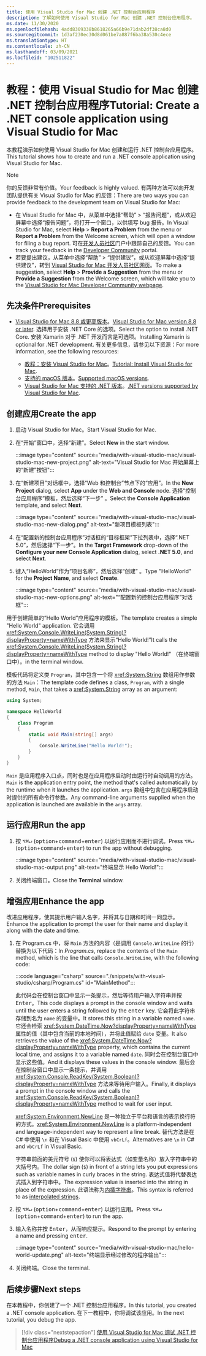 ```yaml
---
title: 使用 Visual Studio for Mac 创建 .NET 控制台应用程序
description: 了解如何使用 Visual Studio for Mac 创建 .NET 控制台应用程序。
ms.date: 11/30/2020
ms.openlocfilehash: 4add8309338b8618265a66b9e71dab2df38ca8d0
ms.sourcegitcommit: 1d3af230ec30d8d061be7a887f6ba38a530c4ece
ms.translationtype: HT
ms.contentlocale: zh-CN
ms.lasthandoff: 03/09/2021
ms.locfileid: "102511822"
---
```

# <a name="tutorial-create-a-net-console-application-using-visual-studio-for-mac"></a><span data-ttu-id="48fbc-103">教程：使用 Visual Studio for Mac 创建 .NET 控制台应用程序</span><span class="sxs-lookup"><span data-stu-id="48fbc-103">Tutorial: Create a .NET console application using Visual Studio for Mac</span></span>

<span data-ttu-id="48fbc-104">本教程演示如何使用 Visual Studio for Mac 创建和运行 .NET 控制台应用程序。</span><span class="sxs-lookup"><span data-stu-id="48fbc-104">This tutorial shows how to create and run a .NET console application using Visual Studio for Mac.</span></span>

> [!NOTE]
> <span data-ttu-id="48fbc-105">你的反馈非常有价值。</span><span class="sxs-lookup"><span data-stu-id="48fbc-105">Your feedback is highly valued.</span></span> <span data-ttu-id="48fbc-106">有两种方法可以向开发团队提供有关 Visual Studio for Mac 的反馈：</span><span class="sxs-lookup"><span data-stu-id="48fbc-106">There are two ways you can provide feedback to the development team on Visual Studio for Mac:</span></span>
>
> * <span data-ttu-id="48fbc-107">在 Visual Studio for Mac 中，从菜单中选择“帮助” > “报告问题”，或从欢迎屏幕中选择“报告问题”，将打开一个窗口，以供填写 bug 报告。</span><span class="sxs-lookup"><span data-stu-id="48fbc-107">In Visual Studio for Mac, select **Help** > **Report a Problem** from the menu or **Report a Problem** from the Welcome screen, which will open a window for filing a bug report.</span></span> <span data-ttu-id="48fbc-108">可在[开发人员社区](https://aka.ms/feedback/report?space=41)门户中跟踪自己的反馈。</span><span class="sxs-lookup"><span data-stu-id="48fbc-108">You can track your feedback in the [Developer Community](https://aka.ms/feedback/report?space=41) portal.</span></span>
> * <span data-ttu-id="48fbc-109">若要提出建议，从菜单中选择“帮助” > “提供建议”，或从欢迎屏幕中选择“提供建议”，转到 [Visual Studio for Mac 开发人员社区网页](https://aka.ms/feedback/suggest?space=41)。</span><span class="sxs-lookup"><span data-stu-id="48fbc-109">To make a suggestion, select **Help** > **Provide a Suggestion** from the menu or **Provide a Suggestion** from the Welcome screen, which will take you to the [Visual Studio for Mac Developer Community webpage](https://aka.ms/feedback/suggest?space=41).</span></span>

## <a name="prerequisites"></a><span data-ttu-id="48fbc-110">先决条件</span><span class="sxs-lookup"><span data-stu-id="48fbc-110">Prerequisites</span></span>

* <span data-ttu-id="48fbc-111">[Visual Studio for Mac 8.8 或更高版本](https://visualstudio.microsoft.com/vs/mac/?utm_medium=microsoft&utm_source=docs.microsoft.com&utm_campaign=inline+link)。</span><span class="sxs-lookup"><span data-stu-id="48fbc-111">[Visual Studio for Mac version 8.8 or later](https://visualstudio.microsoft.com/vs/mac/?utm_medium=microsoft&utm_source=docs.microsoft.com&utm_campaign=inline+link).</span></span> <span data-ttu-id="48fbc-112">选择用于安装 .NET Core 的选项。</span><span class="sxs-lookup"><span data-stu-id="48fbc-112">Select the option to install .NET Core.</span></span> <span data-ttu-id="48fbc-113">安装 Xamarin 对于 .NET 开发而言是可选项。</span><span class="sxs-lookup"><span data-stu-id="48fbc-113">Installing Xamarin is optional for .NET development.</span></span> <span data-ttu-id="48fbc-114">有关更多信息，请参见以下资源：</span><span class="sxs-lookup"><span data-stu-id="48fbc-114">For more information, see the following resources:</span></span>

  * <span data-ttu-id="48fbc-115">[教程：安装 Visual Studio for Mac](/visualstudio/mac/installation)。</span><span class="sxs-lookup"><span data-stu-id="48fbc-115">[Tutorial: Install Visual Studio for Mac](/visualstudio/mac/installation).</span></span>
  * <span data-ttu-id="48fbc-116">[支持的 macOS 版本](../install/windows.md)。</span><span class="sxs-lookup"><span data-stu-id="48fbc-116">[Supported macOS versions](../install/windows.md).</span></span>
  * <span data-ttu-id="48fbc-117">[Visual Studio for Mac 支持的 .NET 版本](/visualstudio/mac/net-core-support)。</span><span class="sxs-lookup"><span data-stu-id="48fbc-117">[.NET versions supported by Visual Studio for Mac](/visualstudio/mac/net-core-support).</span></span>

## <a name="create-the-app"></a><span data-ttu-id="48fbc-118">创建应用</span><span class="sxs-lookup"><span data-stu-id="48fbc-118">Create the app</span></span>

1. <span data-ttu-id="48fbc-119">启动 Visual Studio for Mac。</span><span class="sxs-lookup"><span data-stu-id="48fbc-119">Start Visual Studio for Mac.</span></span>

1. <span data-ttu-id="48fbc-120">在“开始”窗口中，选择“新建”。</span><span class="sxs-lookup"><span data-stu-id="48fbc-120">Select **New** in the start window.</span></span>

   :::image type="content" source="media/with-visual-studio-mac/visual-studio-mac-new-project.png" alt-text="Visual Studio for Mac 开始屏幕上的“新建”按钮":::

1. <span data-ttu-id="48fbc-122">在“新建项目”对话框中，选择“Web 和控制台”节点下的“应用”。</span><span class="sxs-lookup"><span data-stu-id="48fbc-122">In the **New Project** dialog, select **App** under the **Web and Console** node.</span></span> <span data-ttu-id="48fbc-123">选择“控制台应用程序”模板，然后选择“下一步” 。</span><span class="sxs-lookup"><span data-stu-id="48fbc-123">Select the **Console Application** template, and select **Next**.</span></span>

   :::image type="content" source="media/with-visual-studio-mac/visual-studio-mac-new-dialog.png" alt-text="新项目模板列表":::

1. <span data-ttu-id="48fbc-125">在“配置新的控制台应用程序”对话框的“目标框架”下拉列表中，选择“.NET 5.0”，然后选择“下一步”。</span><span class="sxs-lookup"><span data-stu-id="48fbc-125">In the **Target Framework** drop-down of the **Configure your new Console Application** dialog, select **.NET 5.0**, and select **Next**.</span></span>

1. <span data-ttu-id="48fbc-126">键入“HelloWorld”作为“项目名称”，然后选择“创建” 。</span><span class="sxs-lookup"><span data-stu-id="48fbc-126">Type "HelloWorld" for the **Project Name**, and select **Create**.</span></span>

   :::image type="content" source="media/with-visual-studio-mac/visual-studio-mac-new-options.png" alt-text="“配置新的控制台应用程序”对话框":::

<span data-ttu-id="48fbc-128">用于创建简单的“Hello World”应用程序的模板。</span><span class="sxs-lookup"><span data-stu-id="48fbc-128">The template creates a simple "Hello World" application.</span></span> <span data-ttu-id="48fbc-129">它会调用 <xref:System.Console.WriteLine(System.String)?displayProperty=nameWithType> 方法来显示“Hello World!”</span><span class="sxs-lookup"><span data-stu-id="48fbc-129">It calls the <xref:System.Console.WriteLine(System.String)?displayProperty=nameWithType> method to display "Hello World!"</span></span> <span data-ttu-id="48fbc-130">（在终端窗口中）。</span><span class="sxs-lookup"><span data-stu-id="48fbc-130">in the terminal window.</span></span>

<span data-ttu-id="48fbc-131">模板代码将定义类 `Program`，其中包含一个将 <xref:System.String> 数组用作参数的方法 `Main`：</span><span class="sxs-lookup"><span data-stu-id="48fbc-131">The template code defines a class, `Program`, with a single method, `Main`, that takes a <xref:System.String> array as an argument:</span></span>

```csharp
using System;

namespace HelloWorld
{
    class Program
    {
        static void Main(string[] args)
        {
            Console.WriteLine("Hello World!");
        }
    }
}
```

<span data-ttu-id="48fbc-132">`Main` 是应用程序入口点，同时也是在应用程序启动时由运行时自动调用的方法。</span><span class="sxs-lookup"><span data-stu-id="48fbc-132">`Main` is the application entry point, the method that's called automatically by the runtime when it launches the application.</span></span> <span data-ttu-id="48fbc-133">`args` 数组中包含在应用程序启动时提供的所有命令行参数。</span><span class="sxs-lookup"><span data-stu-id="48fbc-133">Any command-line arguments supplied when the application is launched are available in the `args` array.</span></span>

## <a name="run-the-app"></a><span data-ttu-id="48fbc-134">运行应用</span><span class="sxs-lookup"><span data-stu-id="48fbc-134">Run the app</span></span>

1. <span data-ttu-id="48fbc-135">按 <kbd>⌥</kbd><kbd>⌘</kbd><kbd>↵</kbd> (<kbd>option</kbd>+<kbd>command</kbd>+<kbd>enter</kbd>) 以运行应用而不进行调试。</span><span class="sxs-lookup"><span data-stu-id="48fbc-135">Press <kbd>⌥</kbd><kbd>⌘</kbd><kbd>↵</kbd> (<kbd>option</kbd>+<kbd>command</kbd>+<kbd>enter</kbd>) to run the app without debugging.</span></span>

   :::image type="content" source="media/with-visual-studio-mac/visual-studio-mac-output.png" alt-text="终端显示 Hello World!":::

1. <span data-ttu-id="48fbc-137">关闭终端窗口。</span><span class="sxs-lookup"><span data-stu-id="48fbc-137">Close the **Terminal** window.</span></span>

## <a name="enhance-the-app"></a><span data-ttu-id="48fbc-138">增强应用</span><span class="sxs-lookup"><span data-stu-id="48fbc-138">Enhance the app</span></span>

<span data-ttu-id="48fbc-139">改进应用程序，使其提示用户输入名字，并将其与日期和时间一同显示。</span><span class="sxs-lookup"><span data-stu-id="48fbc-139">Enhance the application to prompt the user for their name and display it along with the date and time.</span></span>

1. <span data-ttu-id="48fbc-140">在 Program.cs 中，将 `Main` 方法的内容（是调用 `Console.WriteLine` 的行）替换为以下代码：</span><span class="sxs-lookup"><span data-stu-id="48fbc-140">In *Program.cs*, replace the contents of the `Main` method, which is the line that calls `Console.WriteLine`, with the following code:</span></span>

   :::code language="csharp" source="./snippets/with-visual-studio/csharp/Program.cs" id="MainMethod":::

   <span data-ttu-id="48fbc-141">此代码会在控制台窗口中显示一条提示，然后等待用户输入字符串并按 <kbd>Enter</kbd>。</span><span class="sxs-lookup"><span data-stu-id="48fbc-141">This code displays a prompt in the console window and waits until the user enters a string followed by the <kbd>enter</kbd> key.</span></span> <span data-ttu-id="48fbc-142">它会将此字符串存储到名为 `name` 的变量中。</span><span class="sxs-lookup"><span data-stu-id="48fbc-142">It stores this string in a variable named `name`.</span></span> <span data-ttu-id="48fbc-143">它还会检索 <xref:System.DateTime.Now?displayProperty=nameWithType> 属性的值（其中包含当前的本地时间），并将此值赋给 `date` 变量。</span><span class="sxs-lookup"><span data-stu-id="48fbc-143">It also retrieves the value of the <xref:System.DateTime.Now?displayProperty=nameWithType> property, which contains the current local time, and assigns it to a variable named `date`.</span></span> <span data-ttu-id="48fbc-144">同时会在控制台窗口中显示这些值。</span><span class="sxs-lookup"><span data-stu-id="48fbc-144">And it displays these values in the console window.</span></span> <span data-ttu-id="48fbc-145">最后会在控制台窗口中显示一条提示，并调用 <xref:System.Console.ReadKey(System.Boolean)?displayProperty=nameWithType> 方法来等待用户输入。</span><span class="sxs-lookup"><span data-stu-id="48fbc-145">Finally, it displays a prompt in the console window and calls the <xref:System.Console.ReadKey(System.Boolean)?displayProperty=nameWithType> method to wait for user input.</span></span>

   <span data-ttu-id="48fbc-146"><xref:System.Environment.NewLine> 是一种独立于平台和语言的表示换行符的方式。</span><span class="sxs-lookup"><span data-stu-id="48fbc-146"><xref:System.Environment.NewLine> is a platform-independent and language-independent way to represent a line break.</span></span> <span data-ttu-id="48fbc-147">替代方法是在 C# 中使用 `\n` 和在 Visual Basic 中使用 `vbCrLf`。</span><span class="sxs-lookup"><span data-stu-id="48fbc-147">Alternatives are `\n` in C# and `vbCrLf` in Visual Basic.</span></span>

   <span data-ttu-id="48fbc-148">字符串前面的美元符号 (`$`) 使你可以将表达式（如变量名称）放入字符串中的大括号内。</span><span class="sxs-lookup"><span data-stu-id="48fbc-148">The dollar sign (`$`) in front of a string lets you put expressions such as variable names in curly braces in the string.</span></span> <span data-ttu-id="48fbc-149">表达式值将代替表达式插入到字符串中。</span><span class="sxs-lookup"><span data-stu-id="48fbc-149">The expression value is inserted into the string in place of the expression.</span></span> <span data-ttu-id="48fbc-150">此语法称为[内插字符串](../../csharp/language-reference/tokens/interpolated.md)。</span><span class="sxs-lookup"><span data-stu-id="48fbc-150">This syntax is referred to as [interpolated strings](../../csharp/language-reference/tokens/interpolated.md).</span></span>

1. <span data-ttu-id="48fbc-151">按 <kbd>⌥</kbd><kbd>⌘</kbd><kbd>↵</kbd> (<kbd>option</kbd>+<kbd>command</kbd>+<kbd>enter</kbd>) 以运行应用。</span><span class="sxs-lookup"><span data-stu-id="48fbc-151">Press <kbd>⌥</kbd><kbd>⌘</kbd><kbd>↵</kbd> (<kbd>option</kbd>+<kbd>command</kbd>+<kbd>enter</kbd>) to run the app.</span></span>

1. <span data-ttu-id="48fbc-152">输入名称并按 <kbd>Enter</kbd>，从而响应提示。</span><span class="sxs-lookup"><span data-stu-id="48fbc-152">Respond to the prompt by entering a name and pressing <kbd>enter</kbd>.</span></span>

   :::image type="content" source="media/with-visual-studio-mac/hello-world-update.png" alt-text="终端显示经过修改的程序输出":::

1. <span data-ttu-id="48fbc-154">关闭终端。</span><span class="sxs-lookup"><span data-stu-id="48fbc-154">Close the terminal.</span></span>

## <a name="next-steps"></a><span data-ttu-id="48fbc-155">后续步骤</span><span class="sxs-lookup"><span data-stu-id="48fbc-155">Next steps</span></span>

<span data-ttu-id="48fbc-156">在本教程中，你创建了一个 .NET 控制台应用程序。</span><span class="sxs-lookup"><span data-stu-id="48fbc-156">In this tutorial, you created a .NET console application.</span></span> <span data-ttu-id="48fbc-157">在下一教程中，你将调试该应用。</span><span class="sxs-lookup"><span data-stu-id="48fbc-157">In the next tutorial, you debug the app.</span></span>

> [!div class="nextstepaction"]
> [<span data-ttu-id="48fbc-158">使用 Visual Studio for Mac 调试 .NET 控制台应用程序</span><span class="sxs-lookup"><span data-stu-id="48fbc-158">Debug a .NET console application using Visual Studio for Mac</span></span>](debugging-with-visual-studio-mac.md)
